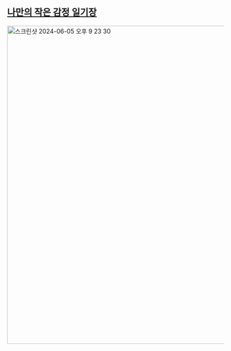 [나만의 작은 감정 일기장](https://emotion-diary-tan-sigma.vercel.app/)
---

<img width="738" alt="스크린샷 2024-06-05 오후 9 23 30" src="https://github.com/yammyam/emotion_diary/assets/96424434/492dd878-d94b-48dc-bd87-441e6ef225cf">
